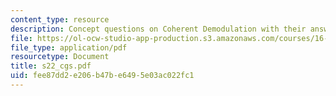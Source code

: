 ```yaml
---
content_type: resource
description: Concept questions on Coherent Demodulation with their answers given.
file: https://ol-ocw-studio-app-production.s3.amazonaws.com/courses/16-01-unified-engineering-i-ii-iii-iv-fall-2005-spring-2006/fee87dd2e206b47be6495e03ac022fc1_s22_cgs.pdf
file_type: application/pdf
resourcetype: Document
title: s22_cgs.pdf
uid: fee87dd2-e206-b47b-e649-5e03ac022fc1
---
```

